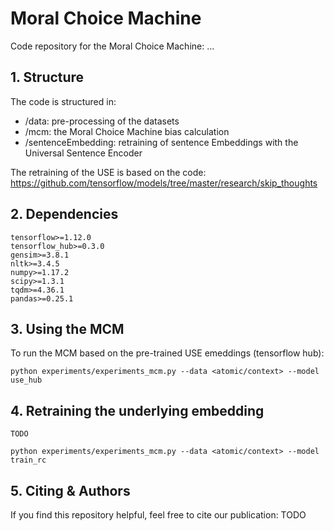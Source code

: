 # Moral Choice Machine
Code repository for the Moral Choice Machine: ...

## 1. Structure
The code is structured in:

* /data: pre-processing of the datasets
* /mcm: the Moral Choice Machine bias calculation
* /sentenceEmbedding: retraining of sentence Embeddings with the Universal Sentence Encoder

The retraining of the USE is based on the code: https://github.com/tensorflow/models/tree/master/research/skip_thoughts
## 2. Dependencies
    tensorflow>=1.12.0
    tensorflow_hub>=0.3.0
    gensim>=3.8.1
    nltk>=3.4.5
    numpy>=1.17.2
    scipy>=1.3.1
    tqdm>=4.36.1
    pandas>=0.25.1
    
## 3. Using the MCM

To run the MCM based on the pre-trained USE emeddings (tensorflow hub):

~~~~
python experiments/experiments_mcm.py --data <atomic/context> --model use_hub
~~~~

## 4. Retraining the underlying embedding

~~~~
TODO

python experiments/experiments_mcm.py --data <atomic/context> --model train_rc
~~~~

## 5. Citing & Authors

If you find this repository helpful, feel free to cite our publication:
TODO